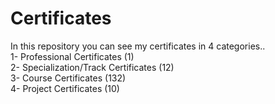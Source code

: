 # Certificates
In this repository you can see my certificates in 4 categories..<br>
1- Professional Certificates  (1) <br>
2- Specialization/Track Certificates  (12)<br>
3- Course Certificates  (132) <br>
4- Project Certificates  (10)
